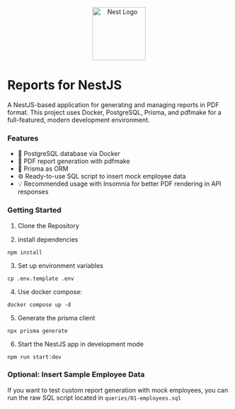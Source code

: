 <p align="center">
  <a href="http://nestjs.com/" target="blank"><img src="https://nestjs.com/img/logo-small.svg" width="120" alt="Nest Logo" /></a>
</p>

# Reports for NestJS

A NestJS-based application for generating and managing reports in PDF format.
This project uses Docker, PostgreSQL, Prisma, and pdfmake for a full-featured, modern development environment.


### Features
- 🐘 PostgreSQL database via Docker
- 📄 PDF report generation with pdfmake
- 🧱 Prisma as ORM
- ⚙️ Ready-to-use SQL script to insert mock employee data
- 💡 Recommended usage with Insomnia for better PDF rendering in API responses

### Getting Started

1. Clone the Repository

2. install dependencies
```
npm install
```


3. Set up environment variables
```
cp .env.template .env
```


4. Use docker compose:
```
docker compose up -d
```

5. Generate the prisma client
```
npx prisma generate
```


6. Start the NestJS app in development mode
```
npm run start:dev
```

### Optional: Insert Sample Employee Data

If you want to test custom report generation with mock employees, you can run the raw SQL script located in ```queries/01-employees.sql```

